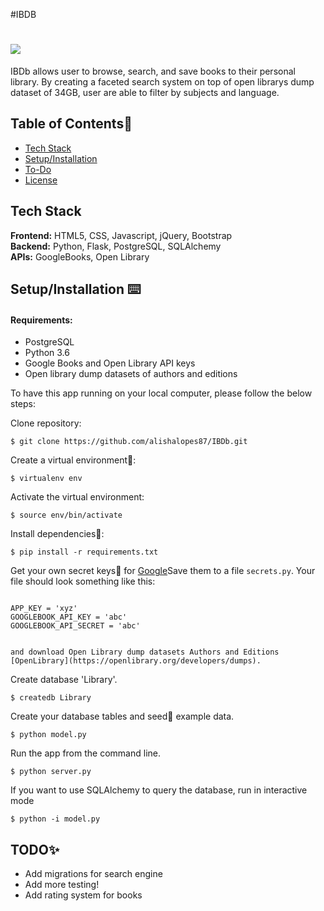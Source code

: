 #IBDB
# <img src="/static/img/library.jpg">


IBDb allows user to browse, search, and save books to their personal library. By creating a faceted search system on top of open librarys dump dataset of 34GB, user are able to filter by subjects and language.

## Table of Contents🐛

* [Tech Stack](#tech-stack)
* [Setup/Installation](#installation)
* [To-Do](#future)
* [License](#license)

## <a name="tech-stack"></a>Tech Stack

__Frontend:__ HTML5, CSS, Javascript, jQuery, Bootstrap <br/>
__Backend:__ Python, Flask, PostgreSQL, SQLAlchemy <br/>
__APIs:__ GoogleBooks, Open Library <br/>


## <a name="installation"></a>Setup/Installation ⌨️

#### Requirements:

- PostgreSQL
- Python 3.6
- Google Books and Open Library API keys
- Open library dump datasets of authors and editions 

To have this app running on your local computer, please follow the below steps:

Clone repository:
```
$ git clone https://github.com/alishalopes87/IBDb.git
```
Create a virtual environment🔮:
```
$ virtualenv env
```
Activate the virtual environment:
```
$ source env/bin/activate
```
Install dependencies🔗:
```
$ pip install -r requirements.txt
```
Get your own secret keys🔑 for [Google](https://developers.google.com/books/docs/v1/getting_started)Save them to a file `secrets.py`. Your file should look something like this:
```

APP_KEY = 'xyz'
GOOGLEBOOK_API_KEY = 'abc'
GOOGLEBOOK_API_SECRET = 'abc'


and download Open Library dump datasets Authors and Editions [OpenLibrary](https://openlibrary.org/developers/dumps). 
```
Create database 'Library'.
```
$ createdb Library
```
Create your database tables and seed🌱 example data.
```
$ python model.py
```
Run the app from the command line.
```
$ python server.py
```
If you want to use SQLAlchemy to query the database, run in interactive mode
```
$ python -i model.py
```

## <a name="future"></a>TODO✨
* Add migrations for search engine
* Add more testing! 
* Add rating system for books
